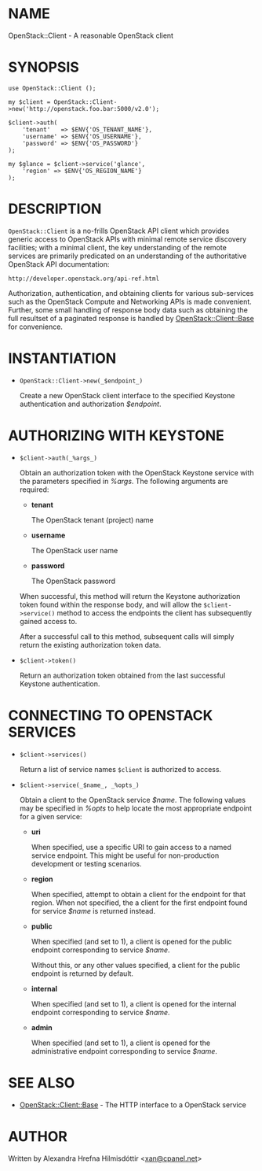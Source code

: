 # NAME

OpenStack::Client - A reasonable OpenStack client

# SYNOPSIS

    use OpenStack::Client ();

    my $client = OpenStack::Client->new('http://openstack.foo.bar:5000/v2.0');

    $client->auth(
        'tenant'   => $ENV{'OS_TENANT_NAME'},
        'username' => $ENV{'OS_USERNAME'},
        'password' => $ENV{'OS_PASSWORD'}
    );

    my $glance = $client->service('glance',
        'region' => $ENV{'OS_REGION_NAME'}
    );

# DESCRIPTION

`OpenStack::Client` is a no-frills OpenStack API client which provides generic
access to OpenStack APIs with minimal remote service discovery facilities; with
a minimal client, the key understanding of the remote services are primarily
predicated on an understanding of the authoritative OpenStack API documentation:

    http://developer.openstack.org/api-ref.html

Authorization, authentication, and obtaining clients for various sub-services
such as the OpenStack Compute and Networking APIs is made convenient.  Further,
some small handling of response body data such as obtaining the full resultset
of a paginated response is handled by [OpenStack::Client::Base](https://metacpan.org/pod/OpenStack::Client::Base) for
convenience.

# INSTANTIATION

- `OpenStack::Client->new(_$endpoint_)`

    Create a new OpenStack client interface to the specified Keystone authentication
    and authorization _$endpoint_.

# AUTHORIZING WITH KEYSTONE

- `$client->auth(_%args_)`

    Obtain an authorization token with the OpenStack Keystone service with the
    parameters specified in _%args_.  The following arguments are required:

    - **tenant**

        The OpenStack tenant (project) name

    - **username**

        The OpenStack user name

    - **password**

        The OpenStack password

    When successful, this method will return the Keystone authorization token found
    within the response body, and will allow the `$client->service()` method to
    access the endpoints the client has subsequently gained access to.

    After a successful call to this method, subsequent calls will simply return the
    existing authorization token data.

- `$client->token()`

    Return an authorization token obtained from the last successful Keystone
    authentication.

# CONNECTING TO OPENSTACK SERVICES

- `$client->services()`

    Return a list of service names `$client` is authorized to access.

- `$client->service(_$name_, _%opts_)`

    Obtain a client to the OpenStack service _$name_.  The following values may be
    specified in _%opts_ to help locate the most appropriate endpoint for a given
    service:

    - **uri**

        When specified, use a specific URI to gain access to a named service endpoint.
        This might be useful for non-production development or testing scenarios.

    - **region**

        When specified, attempt to obtain a client for the endpoint for that region.
        When not specified, the a client for the first endpoint found for service
        _$name_ is returned instead.

    - **public**

        When specified (and set to 1), a client is opened for the public endpoint
        corresponding to service _$name_.

        Without this, or any other values specified, a client for the public endpoint is
        returned by default.

    - **internal**

        When specified (and set to 1), a client is opened for the internal endpoint
        corresponding to service _$name_.

    - **admin**

        When specified (and set to 1), a client is opened for the administrative
        endpoint corresponding to service _$name_.

# SEE ALSO

- [OpenStack::Client::Base](https://metacpan.org/pod/OpenStack::Client::Base) - The HTTP interface to a OpenStack service

# AUTHOR

Written by Alexandra Hrefna Hilmisdóttir &lt;xan@cpanel.net>
